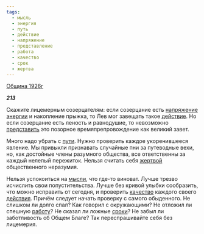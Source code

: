 ```yaml
---
tags:
  - мысль
  - энергия
  - путь
  - действие
  - напряжение
  - представление
  - работа
  - качество
  - срок
  - жертва
---
```

[Община 1926г](https://127.0.0.1:4002/agni/1926)

___213___

Скажите лицемерным созерцателям: если созерцание есть [напряжение](../../../tags/#напряжение) [энергии](../../../tags/#энергия) и накопление прыжка, то Лев мог завещать такое [действие](../../../tags/#действие). Но если созерцание есть леность и равнодушие, то невозможно [представить](../../../tags/#представление) это позорное времяпрепровождение как великий завет.   

Много надо убрать с [пути](../../../tags/#путь). Нужно проверить каждое укоренившееся явление. Мы привыкли признавать случайные пни за путеводные вехи, но, как достойные члены разумного общества, все ответственны за каждый нелепый пережиток. Нельзя считать себя [жертвой](../../../tags/#жертва) общественного неразумия.   

Нельзя успокоиться на [мысли](../../../tags/#мысль), что где-то виноват. Лучше трезво исчислить свои попустительства. Лучше без кривой улыбки сообразить, что можно исправить от сегодня, и проверить [качество](../../../tags/#качество) каждого своего [действия](../../../tags/#действие). Причём следует начать проверку с самого обыденного. Не слишком ли долго спал? Как говорил с окружающими? Не отложил ли спешную [работу](../../../tags/#работа)? Не сказал ли ложные [сроки](../../../tags/#срок)? Не забыл ли заботливость об Общем Благе? Так переспрашивайте себя без лицемерия.   

